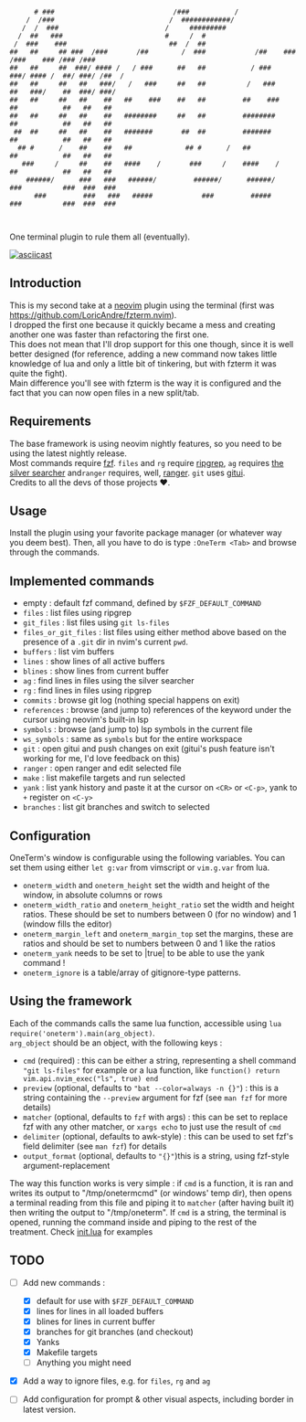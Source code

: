 ```
                                                                                                 
      # ###                             /###           /                                         
    /  /###                            /  ############/                                          
   /  /  ###                          /     #########                                            
  /  ##   ###                         #     /  #                                                 
 /  ###    ###                         ##  /  ##                                                 
##   ##     ## ###  /###       /##        /  ###            /##    ###  /###    ### /### /###    
##   ##     ##  ###/ #### /   / ###      ##   ##           / ###    ###/ #### /  ##/ ###/ /##  / 
##   ##     ##   ##   ###/   /   ###     ##   ##          /   ###    ##   ###/    ##  ###/ ###/  
##   ##     ##   ##    ##   ##    ###    ##   ##         ##    ###   ##           ##   ##   ##   
##   ##     ##   ##    ##   ########     ##   ##         ########    ##           ##   ##   ##   
 ##  ##     ##   ##    ##   #######       ##  ##         #######     ##           ##   ##   ##   
  ## #      /    ##    ##   ##             ## #      /   ##          ##           ##   ##   ##   
   ###     /     ##    ##   ####    /       ###     /    ####    /   ##           ##   ##   ##   
    ######/      ###   ###   ######/         ######/      ######/    ###          ###  ###  ###  
      ###         ###   ###   #####            ###         #####      ###          ###  ###  ### 
                                                                                                 
                                                                                                 

```

One terminal plugin to rule them all (eventually).

[![asciicast](https://asciinema.org/a/NVAvLZA5p2mUvv8emxTWOD79o.svg)](https://asciinema.org/a/NVAvLZA5p2mUvv8emxTWOD79o)
## Introduction
This is my second take at a [neovim](https://neovim.io) plugin using the terminal (first was https://github.com/LoricAndre/fzterm.nvim). <br>
I dropped the first one because it quickly became a mess and creating another one was faster than refactoring the first one.<br>
This does not mean that I'll drop support for this one though, since it is well better designed (for reference, adding a new command now takes little knowledge of lua and only a little bit of tinkering, but with fzterm it was quite the fight).<br>
Main difference you'll see with fzterm is the way it is configured and the fact that you can now open files in a new split/tab.

## Requirements
The base framework is using neovim nightly features, so you need to be using the latest nightly release.<br>
Most commands require [fzf](https://github.com/junegunn/fzf). `files` and `rg` require [ripgrep](https://github.com/BurntSushi/ripgrep), `ag` requires [the silver searcher](https://github.com/ggreer/the_silver_searcher) and`ranger` requires, well, [ranger](https://github.com/ranger/ranger). `git` uses [gitui](https://github.com/extrawurst/gitui).<br>
Credits to all the devs of those projects :heart:.

## Usage
Install the plugin using your favorite package manager (or whatever way you deem best). Then, all you have to do is type `:OneTerm <Tab>` and browse through the commands.

## Implemented commands
 - empty : default fzf command, defined by `$FZF_DEFAULT_COMMAND`
 - `files` : list files using ripgrep
 - `git_files` : list files using `git ls-files`
 - `files_or_git_files` : list files using either method above based on the presence of a `.git` dir in nvim's current `pwd`.
 - `buffers` : list vim buffers
 - `lines` : show lines of all active buffers
 - `blines` : show lines from current buffer
 - `ag` : find lines in files using the silver searcher
 - `rg` : find lines in files using ripgrep
 - `commits` : browse git log (nothing special happens on exit)
 - `references` : browse (and jump to) references of the keyword under the cursor using neovim's built-in lsp
 - `symbols` : browse (and jump to) lsp symbols in the current file
 - `ws_symbols` : same as `symbols` but for the entire workspace
 - `git` : open gitui and push changes on exit (gitui's push feature isn't working for me, I'd love feedback on this)
 - `ranger` : open ranger and edit selected file
 - `make` : list makefile targets and run selected
 - `yank` : list yank history and paste it at the cursor on `<CR>` or `<C-p>`, yank to `+` register on `<C-y>`
 - `branches` : list git branches and switch to selected

## Configuration
OneTerm's window is configurable using the following variables. You can set them using either `let g:var` from vimscript or `vim.g.var` from lua.
 - `oneterm_width` and `oneterm_height` set the width and height of the window, in absolute columns or rows
 - `oneterm_width_ratio` and `oneterm_height_ratio` set the width and height ratios. These should be set to numbers between 0 (for no window) and 1 (window fills the editor)
 - `oneterm_margin_left` and `oneterm_margin_top` set the margins, these are ratios and should be set to numbers between 0 and 1 like the ratios
 - `oneterm_yank` needs to be set to |true| to be able to use the yank command !
 - `oneterm_ignore` is a table/array of gitignore-type patterns.

## Using the framework
Each of the commands calls the same lua function, accessible using `lua require('oneterm').main(arg_object)`.<br>
`arg_object` should be an object, with the following keys :
 - `cmd` (required) : this can be either a string, representing a shell command `"git ls-files"` for example or a lua function, like `function() return vim.api.nvim_exec("ls", true) end`
 - `preview` (optional, defaults to `"bat --color=always -n {}"`) : this is a string containing the `--preview` argument for fzf (see `man fzf` for more details)
 - `matcher` (optional, defaults to `fzf` with args) : this can be set to replace fzf with any other matcher, or `xargs echo` to just use the result of `cmd`
 - `delimiter` (optional, defaults to awk-style) : this can be used to set fzf's field delimiter (see `man fzf`) for details
 - `output_format` (optional, defaults to `"{}"`)this is a string, using fzf-style argument-replacement

The way this function works is very simple : if `cmd` is a function, it is ran and writes its output to "/tmp/onetermcmd" (or windows' temp dir), then opens a terminal reading from this file and piping it to `matcher` (after having built it) then writing the output to "/tmp/oneterm". If `cmd` is a string, the terminal is opened, running the command inside and piping to the rest of the treatment. 
Check [init.lua](https://github.com/LoricAndre/oneterm/blob/main/lua/oneterm/init.lua) for examples

## TODO
 - [ ] Add new commands :
    - [x] default for use with `$FZF_DEFAULT_COMMAND`
    - [x] lines for lines in all loaded buffers
    - [x] blines for lines in current buffer
    - [x] branches for git branches (and checkout)
    - [x] Yanks
    - [x] Makefile targets
    - [ ] Anything you might need
- [x] Add a way to ignore files, e.g. for `files`, `rg` and `ag`
- [ ] Add configuration for prompt & other visual aspects, including border in latest version.




